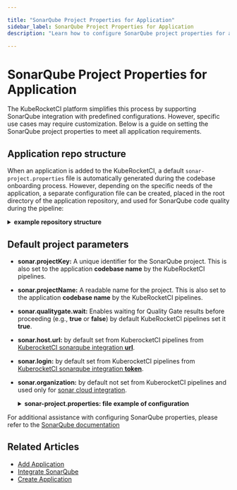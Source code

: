```yaml
---

title: "SonarQube Project Properties for Application"
sidebar_label: SonarQube Project Properties for Application
description: "Learn how to configure SonarQube project properties for applications in KubeRocketCI, including default settings, custom configurations, and repository structure requirements."

---
```

<!-- markdownlint-disable MD025 -->

# SonarQube Project Properties for Application

<head>
  <link rel="canonical" href="https://docs.kuberocketci.io/docs/user-guide/application-sonarqube-project-properties" />
</head>

The KubeRocketCI platform simplifies this process by supporting SonarQube integration with predefined configurations. However, specific use cases may require customization. Below is a guide on setting the SonarQube project properties to meet all application requirements.

## Application repo structure

When an application is added to the KubeRocketCI, a default `sonar-project.properties` file is automatically generated during the codebase onboarding process. However, depending on the specific needs of the application, a separate configuration file can be created, placed in the root directory of the application repository, and used for SonarQube code quality during the pipeline:

  <details>
  <summary><b>example repository structure</b></summary>
  ```text
  go-example-project
    ├── deploy-templates
    │   └── ..
    ├── Dockerfile
    ├── Makefile
    ├── controllers
    │   ├── hello.go
    │   └── hello_test.go
    ├── go.mod
    ├── go.sum
    ├── main.go
    ├── routers
    │   └── router.go
    └── sonar-project.properties
  ```
  </details>

## Default project parameters

* **sonar.projectKey:** A unique identifier for the SonarQube project. This is also set to the application **codebase name** by the KubeRocketCI pipelines.
* **sonar.projectName:** A readable name for the project. This is also set to the application **codebase name** by the KubeRocketCI pipelines.
* **sonar.qualitygate.wait:** Enables waiting for Quality Gate results before proceeding (e.g., **true** or **false**) by default KubeRocketCI pipelines set it **true**.
* **sonar.host.url:** by default set from KuberocketCI pipelines from [KuberocketCI sonarqube integration **url**](../operator-guide/code-quality/sonarqube.md#configuration).
* **sonar.login:** by default set from KuberocketCI pipelines from [KuberocketCI sonarqube integration **token**](../operator-guide/code-quality/sonarqube.md#configuration).
* **sonar.organization:** by default not set from KuberocketCI pipelines and used only for [sonar cloud integration](../quick-start/integrate-sonarcloud.md).

  <details>
  <summary><b>sonar-project.properties: file example of configuration</b></summary>
  ```text
  sonar.projectKey=go-example-project
  sonar.projectName=go-example-project
  sonar.exclusions=**/cmd/**,**/deploy/**,**/deploy-templates/**,**/*.groovy,**/config/**
  sonar.language=go
  ```
  </details>

For additional assistance with configuring SonarQube properties, please refer to the [SonarQube documentation](https://docs.sonarsource.com/sonarqube-server/10.6/analyzing-source-code/scanners/sonarscanner/)

## Related Articles

* [Add Application](add-application.md)
* [Integrate SonarQube](../quick-start/integrate-sonarcloud.md)
* [Create Application](../quick-start/create-application.md)
